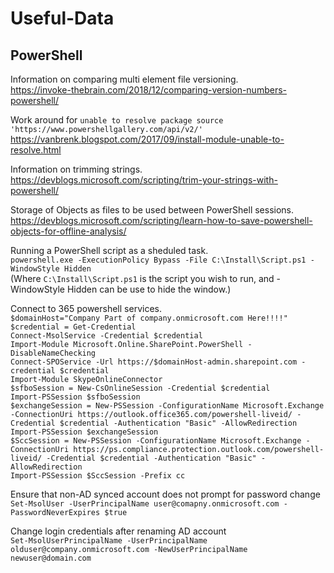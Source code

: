 # Useful-Data

## PowerShell
Information on comparing multi element file versioning.<br>
https://invoke-thebrain.com/2018/12/comparing-version-numbers-powershell/

Work around for `unable to resolve package source 'https://www.powershellgallery.com/api/v2/'`<br>
https://vanbrenk.blogspot.com/2017/09/install-module-unable-to-resolve.html

Information on trimming strings.<br>
https://devblogs.microsoft.com/scripting/trim-your-strings-with-powershell/

Storage of Objects as files to be used between PowerShell sessions.<br>
https://devblogs.microsoft.com/scripting/learn-how-to-save-powershell-objects-for-offline-analysis/

Running a PowerShell script as a sheduled task.<br>
`powershell.exe -ExecutionPolicy Bypass -File C:\Install\Script.ps1 -WindowStyle Hidden`<br>
(Where `C:\Install\Script.ps1` is the script you wish to run, and -WindowStyle Hidden can be use to hide the window.)

Connect to 365 powershell services.<br>
`$domainHost="Company Part of company.onmicrosoft.com Here!!!!"`<br>
`$credential = Get-Credential`<br>
`Connect-MsolService -Credential $credential`<br>
`Import-Module Microsoft.Online.SharePoint.PowerShell -DisableNameChecking`<br>
`Connect-SPOService -Url https://$domainHost-admin.sharepoint.com -credential $credential`<br>
`Import-Module SkypeOnlineConnector`<br>
`$sfboSession = New-CsOnlineSession -Credential $credential`<br>
`Import-PSSession $sfboSession`<br>
`$exchangeSession = New-PSSession -ConfigurationName Microsoft.Exchange -ConnectionUri https://outlook.office365.com/powershell-liveid/ -Credential $credential -Authentication "Basic" -AllowRedirection`<br>
`Import-PSSession $exchangeSession`<br>
`$SccSession = New-PSSession -ConfigurationName Microsoft.Exchange -ConnectionUri https://ps.compliance.protection.outlook.com/powershell-liveid/ -Credential $credential -Authentication "Basic" -AllowRedirection`<br>
`Import-PSSession $SccSession -Prefix cc`<br>

Ensure that non-AD synced account does not prompt for password change<br>
`Set-MsolUser -UserPrincipalName user@comapny.onmicrosoft.com -PasswordNeverExpires $true`

Change login credentials after renaming AD account<br>
`Set-MsolUserPrincipalName -UserPrincipalName olduser@company.onmicrosoft.com -NewUserPrincipalName newuser@domain.com`
